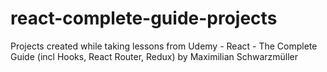 # react-complete-guide-projects
Projects created while taking lessons from Udemy - React - The Complete Guide (incl Hooks, React Router, Redux) by Maximilian Schwarzmüller
